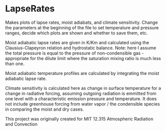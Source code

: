 # LapseRates

Makes plots of lapse rates, moist adiabats, and climate sensitivity. Change the parameters at the beginning of the file to set temperature and pressure ranges, decide which plots are shown and whether to save them, etc.

Moist adiabatic lapse rates are given in K/Km and calculated using the Clausius-Clapeyron relation and hydrostatic balance. Note: here I assume the total pressure is equal to the pressure of non-condensible gas - appropriate for the dilute limit where the saturation mixing ratio is much less than one.

Moist adiabatic temperature profiles are calculated by integrating the moist adiabatic lapse rate.

Climate sensitivity is calculated here as change in surface temperature for a change in radiative forcing, assuming outgoing radiation is emmitted from one level with a characteristic emission pressure and temperature. It does not include greenhouse forcing from water vapor / the condensible species in comparing the moist and dry cases.

This project was originally created for MIT 12.315 Atmospheric Radiation and Convection
